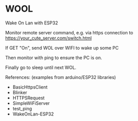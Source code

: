 # WOOL
Wake On Lan with ESP32

Monitor remote server command, e.g. via https connection to https://your_cute_server.com/switch.html 

If GET "On", send WOL over WIFI to wake up some PC

Then monitor with ping to ensure the PC is on.

Finally go to sleep until next WOL.

References: (examples  from arduino/ESP32 libraries)

- BasicHttpsClient
- Blinker
- HTTPSRequest
- SimpleWiFiServer
- test_ping
- WakeOnLan-ESP32
